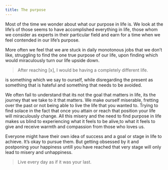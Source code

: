 ```yaml
---
title: The purpose
---
```


Most of the time we wonder about what our purpose in life is. We look at the life’s of those seems to have accomplished everything in life, those whom we consider as experts in their particular field and earn for a time when we feel contended in our life’s purpose. 

More often we feel that we are stuck in daily monotonous jobs that we don’t like, struggling to find the one true purpose of our life, upon finding which would miraculously turn our life upside down. 

> After reaching [x], I would be having a completely different life.

is something which we say to ourself, while disregarding the present as something that is hateful and something that needs to be avoided.

We often fail to understand that its not the goal that matters in life, its the journey that we take to it that matters. We make ourself miserable, fretting over the past or not being able to live the life that you wanted to. Trying to find solace in the fact that once you attain or reach that position your life will miraculously change. All this misery and the need to find purpose in life makes us blind to experiencing what it feels to be alive,to what it feels to give and receive warmth and compassion from those who loves us. 

Everyone might have their own idea of success and a goal or stage in life to achieve. It’s okay to pursue them. But getting obsessed by it and  postponing your happiness untill you have reached that very stage will only lead to misery and unhappiness. 

> Live every day as if it was your last. 

